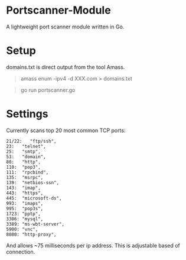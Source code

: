 # Portscanner-Module
A lightweight port scanner module written in Go.

# Setup
domains.txt is direct output from the tool Amass.
> amass enum -ipv4 -d XXX.com > domains.txt


> go run portscanner.go

# Settings
Currently scans top 20 most common TCP ports:


  
	21/22:   "ftp/ssh",
	23:   "telnet",
	25:   "smtp",
	53:   "domain",
	80:   "http", 
	110:  "pop3", 
	111:  "rpcbind", 
	135:  "msrpc",
	139:  "netbios-ssn",
	143:  "imap",
	443:  "https",
	445:  "microsoft-ds",
	993:  "imaps",
	995:  "pop3s",
	1723: "pptp",
	3306: "mysql",
	3389: "ms-wbt-server",
	5900: "vnc",
	8080: "http-proxy",

And allows ~75 milliseconds per ip address. This is adjustable based of connection.
